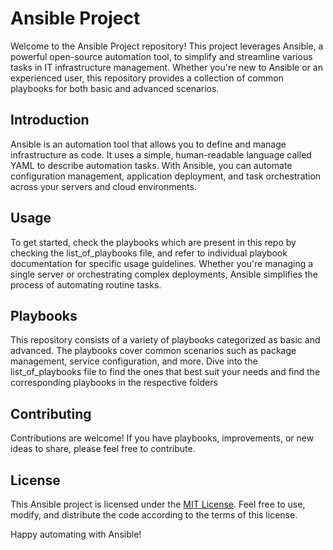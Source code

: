 # Ansible Project

Welcome to the Ansible Project repository! This project leverages Ansible, a powerful open-source automation tool, to simplify and streamline various tasks in IT infrastructure management. Whether you're new to Ansible or an experienced user, this repository provides a collection of common playbooks for both basic and advanced scenarios.

## Introduction

Ansible is an automation tool that allows you to define and manage infrastructure as code. It uses a simple, human-readable language called YAML to describe automation tasks. With Ansible, you can automate configuration management, application deployment, and task orchestration across your servers and cloud environments.

## Usage

To get started, check the playbooks which are present in this repo by checking the list_of_playbooks file, and refer to individual playbook documentation for specific usage guidelines. Whether you're managing a single server or orchestrating complex deployments, Ansible simplifies the process of automating routine tasks.

## Playbooks

This repository consists of a variety of playbooks categorized as basic and advanced. The playbooks cover common scenarios such as package management, service configuration, and more. Dive into the list_of_playbooks file to find the ones that best suit your needs and find the corresponding playbooks in the respective folders

## Contributing

Contributions are welcome! If you have playbooks, improvements, or new ideas to share, please feel free to contribute.

## License

This Ansible project is licensed under the [MIT License](LICENSE). Feel free to use, modify, and distribute the code according to the terms of this license.

Happy automating with Ansible!
